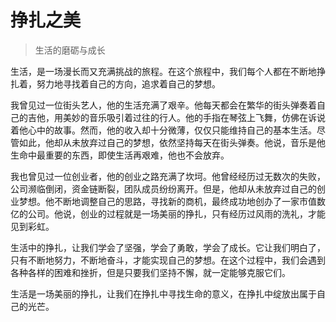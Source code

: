 # 挣扎之美
> 生活的磨砺与成长

生活，是一场漫长而又充满挑战的旅程。在这个旅程中，我们每个人都在不断地挣扎着，努力地寻找着自己的方向，追求着自己的梦想。

我曾见过一位街头艺人，他的生活充满了艰辛。他每天都会在繁华的街头弹奏着自己的吉他，用美妙的音乐吸引着过往的行人。他的手指在琴弦上飞舞，仿佛在诉说着他心中的故事。然而，他的收入却十分微薄，仅仅只能维持自己的基本生活。尽管如此，他却从未放弃过自己的梦想，依然坚持每天在街头弹奏。他说，音乐是他生命中最重要的东西，即使生活再艰难，他也不会放弃。

我也曾见过一位创业者，他的创业之路充满了坎坷。他曾经经历过无数次的失败，公司濒临倒闭，资金链断裂，团队成员纷纷离开。但是，他却从未放弃过自己的创业梦想。他不断地调整自己的思路，寻找新的商机，最终成功地创办了一家市值数亿的公司。他说，创业的过程就是一场美丽的挣扎，只有经历过风雨的洗礼，才能见到彩虹。

生活中的挣扎，让我们学会了坚强，学会了勇敢，学会了成长。它让我们明白了，只有不断地努力，不断地奋斗，才能实现自己的梦想。在这个过程中，我们会遇到各种各样的困难和挫折，但是只要我们坚持不懈，就一定能够克服它们。

生活是一场美丽的挣扎，让我们在挣扎中寻找生命的意义，在挣扎中绽放出属于自己的光芒。